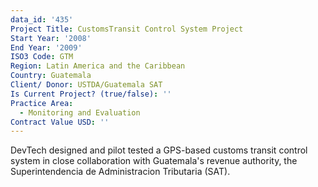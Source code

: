 ```yaml
---
data_id: '435'
Project Title: CustomsTransit Control System Project
Start Year: '2008'
End Year: '2009'
ISO3 Code: GTM
Region: Latin America and the Caribbean
Country: Guatemala
Client/ Donor: USTDA/Guatemala SAT
Is Current Project? (true/false): ''
Practice Area:
  - Monitoring and Evaluation
Contract Value USD: ''
---
```

DevTech designed and pilot tested a GPS-based customs transit control system in close collaboration with Guatemala's revenue authority, the Superintendencia de Administracion Tributaria (SAT).